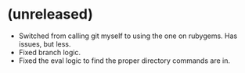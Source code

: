 # (unreleased)
* Switched from calling git myself to using the one on rubygems.  Has issues, but less.
* Fixed branch logic.
* Fixed the eval logic to find the proper directory commands are in.
